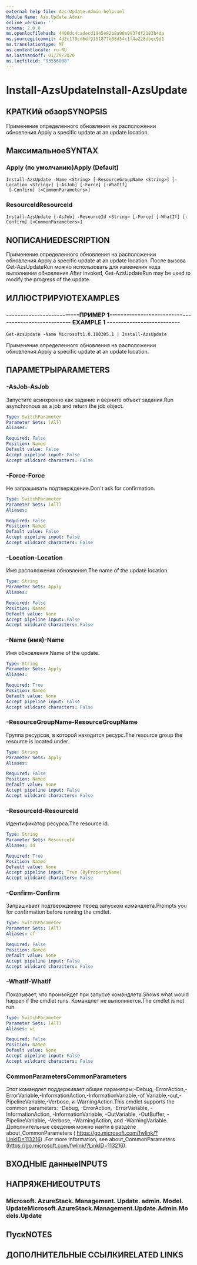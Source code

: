 ```yaml
---
external help file: Azs.Update.Admin-help.xml
Module Name: Azs.Update.Admin
online version: ''
schema: 2.0.0
ms.openlocfilehash: 4406dc4cadecd1945e82b8a90e9937df2183b4da
ms.sourcegitcommit: 4d2c178cd6df9151877b08d54c1f4a228dbec9d1
ms.translationtype: MT
ms.contentlocale: ru-RU
ms.lasthandoff: 01/29/2020
ms.locfileid: "93556008"
---
```

# <span data-ttu-id="8ae5f-101">Install-AzsUpdate</span><span class="sxs-lookup"><span data-stu-id="8ae5f-101">Install-AzsUpdate</span></span>

## <span data-ttu-id="8ae5f-102">КРАТКИй обзор</span><span class="sxs-lookup"><span data-stu-id="8ae5f-102">SYNOPSIS</span></span>
<span data-ttu-id="8ae5f-103">Применение определенного обновления на расположении обновления.</span><span class="sxs-lookup"><span data-stu-id="8ae5f-103">Apply a specific update at an update location.</span></span>

## <span data-ttu-id="8ae5f-104">Максимальное</span><span class="sxs-lookup"><span data-stu-id="8ae5f-104">SYNTAX</span></span>

### <span data-ttu-id="8ae5f-105">Apply (по умолчанию)</span><span class="sxs-lookup"><span data-stu-id="8ae5f-105">Apply (Default)</span></span>
```
Install-AzsUpdate -Name <String> [-ResourceGroupName <String>] [-Location <String>] [-AsJob] [-Force] [-WhatIf]
 [-Confirm] [<CommonParameters>]
```

### <span data-ttu-id="8ae5f-106">ResourceId</span><span class="sxs-lookup"><span data-stu-id="8ae5f-106">ResourceId</span></span>
```
Install-AzsUpdate [-AsJob] -ResourceId <String> [-Force] [-WhatIf] [-Confirm] [<CommonParameters>]
```

## <span data-ttu-id="8ae5f-107">NОПИСАНИЕ</span><span class="sxs-lookup"><span data-stu-id="8ae5f-107">DESCRIPTION</span></span>
<span data-ttu-id="8ae5f-108">Применение определенного обновления на расположении обновления.</span><span class="sxs-lookup"><span data-stu-id="8ae5f-108">Apply a specific update at an update location.</span></span> <span data-ttu-id="8ae5f-109">После вызова Get-AzsUpdateRun можно использовать для изменения хода выполнения обновления.</span><span class="sxs-lookup"><span data-stu-id="8ae5f-109">After invoked, Get-AzsUpdateRun may be used to modify the progress of the update.</span></span>

## <span data-ttu-id="8ae5f-110">ИЛЛЮСТРИРУЮТ</span><span class="sxs-lookup"><span data-stu-id="8ae5f-110">EXAMPLES</span></span>

### <span data-ttu-id="8ae5f-111">--------------------------ПРИМЕР 1--------------------------</span><span class="sxs-lookup"><span data-stu-id="8ae5f-111">-------------------------- EXAMPLE 1 --------------------------</span></span>
```
Get-AzsUpdate -Name Microsoft1.0.180305.1 | Install-AzsUpdate
```

<span data-ttu-id="8ae5f-112">Применение определенного обновления на расположении обновления.</span><span class="sxs-lookup"><span data-stu-id="8ae5f-112">Apply a specific update at an update location.</span></span>

## <span data-ttu-id="8ae5f-113">ПАРАМЕТРЫ</span><span class="sxs-lookup"><span data-stu-id="8ae5f-113">PARAMETERS</span></span>

### <span data-ttu-id="8ae5f-114">-AsJob</span><span class="sxs-lookup"><span data-stu-id="8ae5f-114">-AsJob</span></span>
<span data-ttu-id="8ae5f-115">Запустите асинхронно как задание и верните объект задания.</span><span class="sxs-lookup"><span data-stu-id="8ae5f-115">Run asynchronous as a job and return the job object.</span></span>

```yaml
Type: SwitchParameter
Parameter Sets: (All)
Aliases: 

Required: False
Position: Named
Default value: False
Accept pipeline input: False
Accept wildcard characters: False
```

### <span data-ttu-id="8ae5f-116">-Force</span><span class="sxs-lookup"><span data-stu-id="8ae5f-116">-Force</span></span>
<span data-ttu-id="8ae5f-117">Не запрашивать подтверждение.</span><span class="sxs-lookup"><span data-stu-id="8ae5f-117">Don't ask for confirmation.</span></span>

```yaml
Type: SwitchParameter
Parameter Sets: (All)
Aliases: 

Required: False
Position: Named
Default value: False
Accept pipeline input: False
Accept wildcard characters: False
```

### <span data-ttu-id="8ae5f-118">-Location</span><span class="sxs-lookup"><span data-stu-id="8ae5f-118">-Location</span></span>
<span data-ttu-id="8ae5f-119">Имя расположения обновления.</span><span class="sxs-lookup"><span data-stu-id="8ae5f-119">The name of the update location.</span></span>

```yaml
Type: String
Parameter Sets: Apply
Aliases: 

Required: False
Position: Named
Default value: None
Accept pipeline input: False
Accept wildcard characters: False
```

### <span data-ttu-id="8ae5f-120">-Name (имя)</span><span class="sxs-lookup"><span data-stu-id="8ae5f-120">-Name</span></span>
<span data-ttu-id="8ae5f-121">Имя обновления.</span><span class="sxs-lookup"><span data-stu-id="8ae5f-121">Name of the update.</span></span>

```yaml
Type: String
Parameter Sets: Apply
Aliases: 

Required: True
Position: Named
Default value: None
Accept pipeline input: False
Accept wildcard characters: False
```

### <span data-ttu-id="8ae5f-122">-ResourceGroupName</span><span class="sxs-lookup"><span data-stu-id="8ae5f-122">-ResourceGroupName</span></span>
<span data-ttu-id="8ae5f-123">Группа ресурсов, в которой находится ресурс.</span><span class="sxs-lookup"><span data-stu-id="8ae5f-123">The resource group the resource is located under.</span></span>

```yaml
Type: String
Parameter Sets: Apply
Aliases: 

Required: False
Position: Named
Default value: None
Accept pipeline input: False
Accept wildcard characters: False
```

### <span data-ttu-id="8ae5f-124">-ResourceId</span><span class="sxs-lookup"><span data-stu-id="8ae5f-124">-ResourceId</span></span>
<span data-ttu-id="8ae5f-125">Идентификатор ресурса.</span><span class="sxs-lookup"><span data-stu-id="8ae5f-125">The resource id.</span></span>

```yaml
Type: String
Parameter Sets: ResourceId
Aliases: id

Required: True
Position: Named
Default value: None
Accept pipeline input: True (ByPropertyName)
Accept wildcard characters: False
```

### <span data-ttu-id="8ae5f-126">-Confirm</span><span class="sxs-lookup"><span data-stu-id="8ae5f-126">-Confirm</span></span>
<span data-ttu-id="8ae5f-127">Запрашивает подтверждение перед запуском командлета.</span><span class="sxs-lookup"><span data-stu-id="8ae5f-127">Prompts you for confirmation before running the cmdlet.</span></span>

```yaml
Type: SwitchParameter
Parameter Sets: (All)
Aliases: cf

Required: False
Position: Named
Default value: None
Accept pipeline input: False
Accept wildcard characters: False
```

### <span data-ttu-id="8ae5f-128">-WhatIf</span><span class="sxs-lookup"><span data-stu-id="8ae5f-128">-WhatIf</span></span>
<span data-ttu-id="8ae5f-129">Показывает, что произойдет при запуске командлета.</span><span class="sxs-lookup"><span data-stu-id="8ae5f-129">Shows what would happen if the cmdlet runs.</span></span>
<span data-ttu-id="8ae5f-130">Командлет не выполняется.</span><span class="sxs-lookup"><span data-stu-id="8ae5f-130">The cmdlet is not run.</span></span>

```yaml
Type: SwitchParameter
Parameter Sets: (All)
Aliases: wi

Required: False
Position: Named
Default value: None
Accept pipeline input: False
Accept wildcard characters: False
```

### <span data-ttu-id="8ae5f-131">CommonParameters</span><span class="sxs-lookup"><span data-stu-id="8ae5f-131">CommonParameters</span></span>
<span data-ttu-id="8ae5f-132">Этот командлет поддерживает общие параметры:-Debug,-ErrorAction,-ErrorVariable,-InformationAction,-InformationVariable,-of Variable,-out,-PipelineVariable,-Verbose, и-WarningAction.</span><span class="sxs-lookup"><span data-stu-id="8ae5f-132">This cmdlet supports the common parameters: -Debug, -ErrorAction, -ErrorVariable, -InformationAction, -InformationVariable, -OutVariable, -OutBuffer, -PipelineVariable, -Verbose, -WarningAction, and -WarningVariable.</span></span> <span data-ttu-id="8ae5f-133">Дополнительные сведения можно найти в разделе about_CommonParameters ( https://go.microsoft.com/fwlink/?LinkID=113216) .</span><span class="sxs-lookup"><span data-stu-id="8ae5f-133">For more information, see about_CommonParameters (https://go.microsoft.com/fwlink/?LinkID=113216).</span></span>

## <span data-ttu-id="8ae5f-134">ВХОДНЫЕ данные</span><span class="sxs-lookup"><span data-stu-id="8ae5f-134">INPUTS</span></span>

## <span data-ttu-id="8ae5f-135">НАПРЯЖЕНИЕ</span><span class="sxs-lookup"><span data-stu-id="8ae5f-135">OUTPUTS</span></span>

### <span data-ttu-id="8ae5f-136">Microsoft. AzureStack. Management. Update. admin. Model. Update</span><span class="sxs-lookup"><span data-stu-id="8ae5f-136">Microsoft.AzureStack.Management.Update.Admin.Models.Update</span></span>

## <span data-ttu-id="8ae5f-137">Пуск</span><span class="sxs-lookup"><span data-stu-id="8ae5f-137">NOTES</span></span>

## <span data-ttu-id="8ae5f-138">ДОПОЛНИТЕЛЬНЫЕ ССЫЛКИ</span><span class="sxs-lookup"><span data-stu-id="8ae5f-138">RELATED LINKS</span></span>

